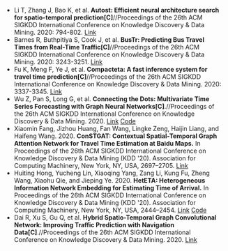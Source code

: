 * Li T, Zhang J, Bao K, et al. <b>Autost: Efficient neural architecture search for spatio-temporal prediction[C]</b>//Proceedings of the 26th ACM SIGKDD International Conference on Knowledge Discovery & Data Mining. 2020: 794-802. [Link](https://dl.acm.org/doi/abs/10.1145/3394486.3403122)
* Barnes R, Buthpitiya S, Cook J, et al. <b>BusTr: Predicting Bus Travel Times from Real-Time Traffic[C]</b>//Proceedings of the 26th ACM SIGKDD International Conference on Knowledge Discovery & Data Mining. 2020: 3243-3251. [Link](https://dl.acm.org/doi/abs/10.1145/3394486.3403376)
* Fu K, Meng F, Ye J, et al. <b>Compacteta: A fast inference system for travel time prediction[C]</b>//Proceedings of the 26th ACM SIGKDD International Conference on Knowledge Discovery & Data Mining. 2020: 3337-3345. [Link](https://dl.acm.org/doi/abs/10.1145/3394486.3403386)
* Wu Z, Pan S, Long G, et al. <b>Connecting the Dots: Multivariate Time Series Forecasting with Graph Neural Networks[C]</b>.//Proceedings of the 26th ACM SIGKDD International Conference on Knowledge Discovery & Data Mining. 2020. [Link](https://dl.acm.org/doi/10.1145/3394486.3403118) [Code](https://github.com/nnzhan/MTGNN)
* Xiaomin Fang, Jizhou Huang, Fan Wang, Lingke Zeng, Haijin Liang, and Haifeng Wang. 2020. <b>ConSTGAT: Contextual Spatial-Temporal Graph Attention Network for Travel Time Estimation at Baidu Maps.</b> In Proceedings of the 26th ACM SIGKDD International Conference on Knowledge Discovery & Data Mining (KDD '20). Association for Computing Machinery, New York, NY, USA, 2697–2705. [Link](https://dl.acm.org/doi/10.1145/3394486.3403320)
* Huiting Hong, Yucheng Lin, Xiaoqing Yang, Zang Li, Kung Fu, Zheng Wang, Xiaohu Qie, and Jieping Ye. 2020. <b>HetETA: Heterogeneous Information Network Embedding for Estimating Time of Arrival.</b> In Proceedings of the 26th ACM SIGKDD International Conference on Knowledge Discovery & Data Mining (KDD '20). Association for Computing Machinery, New York, NY, USA, 2444–2454. [Link](https://dl.acm.org/doi/10.1145/3394486.3403294) [Code](https://github.com/didi/heteta)
* Dai R, Xu S, Gu Q, et al. <b>Hybrid Spatio-Temporal Graph Convolutional Network: Improving Traffic Prediction with Navigation Data[C]</b>.//Proceedings of the 26th ACM SIGKDD International Conference on Knowledge Discovery & Data Mining. 2020. [Link](https://dl.acm.org/doi/10.1145/3394486.3403358)